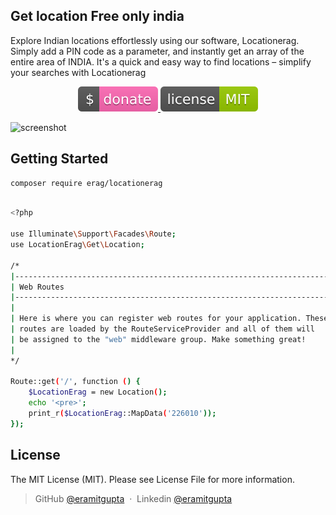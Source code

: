 
## Get location Free only india

Explore Indian locations effortlessly using our software, Locationerag. Simply add a PIN code as a parameter, and instantly get an array of the entire area of INDIA. It's a quick and easy way to find locations – simplify your searches with Locationerag


<p align="center">
  <a href="https://paypal.me/teamdevgeek">
    <img src="https://github.com/eramitgupta/server-commands/blob/main/%24-donate-ff69b4.svg">
  </a>

  <a>
    <img src="https://github.com/eramitgupta/server-commands/blob/main/framework.svg" alt="License">
  </a>
</p>

![screenshot](https://raw.githubusercontent.com/eramitgupta/files/main/locationerag.gif)

## Getting Started

```bash
composer require erag/locationerag
```

```bash

<?php

use Illuminate\Support\Facades\Route;
use LocationErag\Get\Location;

/*
|--------------------------------------------------------------------------
| Web Routes
|--------------------------------------------------------------------------
|
| Here is where you can register web routes for your application. These
| routes are loaded by the RouteServiceProvider and all of them will
| be assigned to the "web" middleware group. Make something great!
|
*/

Route::get('/', function () {
    $LocationErag = new Location();
    echo '<pre>';
    print_r($LocationErag::MapData('226010'));
});
```
## License

The MIT License (MIT). Please see License File for more information.

> GitHub [@eramitgupta](https://github.com/eramitgupta) &nbsp;&middot;&nbsp;
> Linkedin [@eramitgupta](https://www.linkedin.com/in/eramitgupta/)


